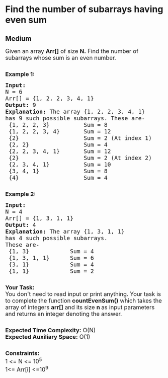 # Find the number of subarrays having even sum
## Medium 
<div class="problem-statement">
                <p></p><p><span style="font-size:18px">Given an array <strong>Arr[]</strong>&nbsp;of size <strong>N.</strong>&nbsp;Find the number of subarrays whose sum is an even number.</span></p>

<p><br>
<span style="font-size:18px"><strong>Example 1:</strong></span></p>

<pre><span style="font-size:18px"><strong>Input:
</strong>N = 6
Arr[] = {1, 2, 2, 3, 4, 1}
<strong>Output:</strong> 9
<strong>Explanation:</strong> The&nbsp;array {1, 2, 2, 3, 4, 1} 
has 9 such possible subarrays. These are-
&nbsp;{1, 2, 2, 3} &nbsp; &nbsp; &nbsp; &nbsp; &nbsp;Sum = 8
&nbsp;{1, 2, 2, 3, 4} &nbsp; &nbsp;&nbsp;&nbsp; Sum = 12
&nbsp;{2} &nbsp; &nbsp; &nbsp; &nbsp; &nbsp; &nbsp; &nbsp; &nbsp; &nbsp; Sum = 2 (At index 1)
&nbsp;{2, 2} &nbsp; &nbsp; &nbsp; &nbsp; &nbsp; &nbsp; &nbsp; &nbsp;Sum = 4
&nbsp;{2, 2, 3, 4, 1} &nbsp; &nbsp;&nbsp;  Sum&nbsp;= 12
&nbsp;{2} &nbsp; &nbsp; &nbsp; &nbsp; &nbsp; &nbsp; &nbsp; &nbsp; &nbsp; Sum = 2 (At index 2)
&nbsp;{2, 3, 4, 1} &nbsp; &nbsp; &nbsp; &nbsp; &nbsp;Sum&nbsp;= 10
&nbsp;{3, 4, 1} &nbsp; &nbsp; &nbsp; &nbsp; &nbsp; &nbsp;&nbsp;Sum&nbsp;= 8
&nbsp;{4} &nbsp; &nbsp; &nbsp; &nbsp; &nbsp; &nbsp; &nbsp; &nbsp; &nbsp; Sum = 4
</span></pre>

<p><br>
<span style="font-size:18px"><strong>Example 2:</strong></span></p>

<pre><span style="font-size:18px"><strong>Input:
</strong>N = 4
Arr[] = {1, 3, 1, 1}
<strong>Output:</strong> 4
<strong>Explanation:</strong>&nbsp;The&nbsp;array {1, 3, 1, 1} 
has 4 such possible subarrays.
These are-
&nbsp;{1, 3} &nbsp; &nbsp; &nbsp; &nbsp; &nbsp;  Sum = 4
&nbsp;{1, 3, 1, 1} &nbsp; &nbsp;&nbsp;&nbsp;Sum = 6
&nbsp;{3, 1} &nbsp; &nbsp; &nbsp; &nbsp; &nbsp; &nbsp;Sum = 4
&nbsp;{1, 1} &nbsp; &nbsp; &nbsp; &nbsp; &nbsp; &nbsp;Sum = 2
</span></pre>

<p><br>
<span style="font-size:18px"><strong>Your Task:</strong><br>
You don't need to read input or print anything. Your task is to complete the function&nbsp;<strong>countEvenSum()</strong>&nbsp;which takes the array of integers&nbsp;<strong>arr[]</strong>&nbsp;and its size&nbsp;<strong>n&nbsp;</strong>as input&nbsp;parameters and returns an integer denoting the answer.</span></p>

<p><br>
<span style="font-size:18px"><strong>Expected Time Complexity:</strong>&nbsp;O(N)<br>
<strong>Expected Auxiliary Space:</strong>&nbsp;O(1)</span></p>

<p><br>
<span style="font-size:18px"><strong>Constraints:</strong><br>
1 &lt;=&nbsp;N&nbsp;&lt;= 10<sup>5</sup><br>
1&lt;= Arr[i] &lt;=10<sup>9</sup></span></p>

<p>&nbsp;</p>
 <p></p>
            </div>